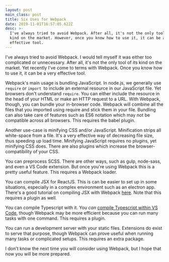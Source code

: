 ```yaml
---
layout: post
main_class: post
title: Six Uses for Webpack
date: 2019-11-01T16:57:05.622Z
desc: >-
  I've always tried to avoid Webpack. After all, it's not the only tool of its
  kind on the market. However, once you know how to use it, it can be a very
  effective tool.
---
```

I've always tried to avoid Webpack. I would tell myself it was either too complicated or unnecessary. After all, it's not the only tool of its kind on the market. Yet recently I've come to terms with  Webpack. Once you know how to use it, it can be a very effective tool.

Webpack's main usage is bundling JavaScript. In node.js, we generally use `require` or `import `to include an external resource in our JavaScript file. Yet browsers don't understand `require`. You can either include the resource in the head of your HTML or make an HTTP request to a URL. With Webpack, though, you can bundle your in-browser code. Webpack will combine all the files that you imported using require and stick them in your file. Bundling can also take care of features such as ES6 notation which may not be compatible across all browsers. This requires the babel plugin.

Another use-case is minifying CSS and/or JavaScript. Minification strips all white-space from a file. It's a very effective way of decreasing file size, thus speeding up load time. Minifying JavaScript requires no plugins, yet minifying CSS does. There are also plugins which increase the browser-compatibility of your CSS.

You can preprocess SCSS. There are other ways, such as gulp, node-sass, and even a VS Code extension. But once you're using Webpack this is a pretty useful feature. This requires a Webpack loader.

You can compile JSX for ReactJS. This is can be easier to set up in some situations, especially in a complex environment such as an electron app. There's a good tutorial on compiling JSX with Webpack [here](https://www.valentinog.com/blog/babel/). Note that this requires a plugin as well.

You can compile Typescript with it. You _can_ [compile Typescript within VS Code](https://code.visualstudio.com/Docs/languages/typescript),  though Webpack may be more efficient because you can run many tasks with one command. This requires a plugin.

You can run a development server with your static files. Extensions do exist to serve that purpose, though Webpack can prove useful when running many tasks or complicated setups. This requires an extra package.

I don't know the next time you will consider using Webpack, but I hope that now you will be more prepared.
